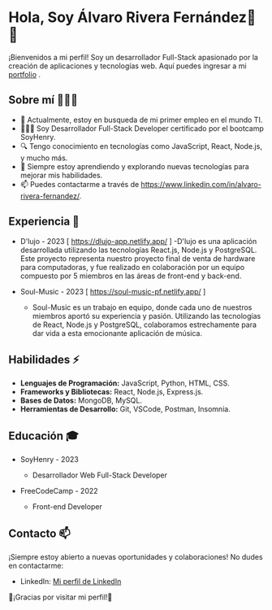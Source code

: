 # Hola, Soy Álvaro Rivera Fernández👋👨

¡Bienvenidos a mi perfil! Soy un desarrollador Full-Stack apasionado por la creación de aplicaciones y tecnologías web. Aquí puedes ingresar a mi [portfolio]([https://www.linkedin.com/in/alvaro-rivera-fernandez/](https://portfolio-arivera.netlify.app/)) .

## Sobre mí 👨🏻‍💻

- 🔭 Actualmente, estoy en busqueda de mi primer empleo en el mundo TI.
- 👨🏻‍🎓 Soy Desarrollador Full-Stack Developer certificado por el bootcamp SoyHenry.
- 🔍 Tengo conocimiento en tecnologías como JavaScript, React, Node.js, y mucho más.
- 🌱 Siempre estoy aprendiendo y explorando nuevas tecnologías para mejorar mis habilidades.
- 📫 Puedes contactarme a través de https://www.linkedin.com/in/alvaro-rivera-fernandez/.

## Experiencia 🌱

- D'lujo - 2023 [ https://dlujo-app.netlify.app/ ]
  -D'lujo es una aplicación desarrollada utilizando las tecnologías React.js, Node.js y PostgreSQL. Este proyecto representa nuestro proyecto final de venta de hardware para computadoras, y fue realizado en colaboración por un equipo compuesto por 5 miembros en las áreas de front-end y back-end.

- Soul-Music - 2023 [ https://soul-music-pf.netlify.app/ ]
  - Soul-Music es un trabajo en equipo, donde cada uno de nuestros miembros aportó su experiencia y pasión. Utilizando las tecnologías de React, Node.js y PostgreSQL, colaboramos estrechamente para dar vida a esta emocionante aplicación de música.

## Habilidades ⚡

- **Lenguajes de Programación:** JavaScript, Python, HTML, CSS.
- **Frameworks y Bibliotecas:** React, Node.js, Express.js.
- **Bases de Datos:** MongoDB, MySQL.
- **Herramientas de Desarrollo:** Git, VSCode, Postman, Insomnia.

## Educación 🎓

- SoyHenry - 2023 
  - Desarrollador Web Full-Stack Developer
  
- FreeCodeCamp - 2022
  - Front-end Developer

## Contacto 📫

¡Siempre estoy abierto a nuevas oportunidades y colaboraciones! No dudes en contactarme:

- LinkedIn: [Mi perfil de LinkedIn](https://www.linkedin.com/in/alvaro-rivera-fernandez/)

👋¡Gracias por visitar mi perfil!👋
<!--
**Arivera97/Arivera97** is a ✨ _special_ ✨ repository because its `README.md` (this file) appears on your GitHub profile.

Here are some ideas to get you started:

-  I’m currently working on ...
-  I’m currently learning ...
- 👯 I’m looking to collaborate on ...
- 🤔 I’m looking for help with ...
- 💬 Ask me about ...
-  📫 How to reach me: ...
- 😄 Pronouns: ...
- ⚡ Fun fact: ...
-->
